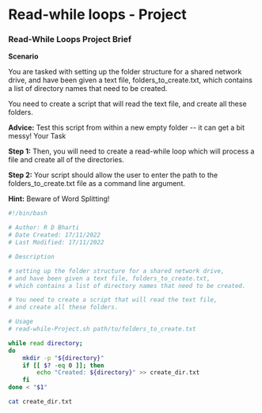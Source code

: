 # Read-while loops - Project

### Read-While Loops Project Brief

**Scenario**

You are tasked with setting up the folder structure for a shared network drive, and have been given a text file, folders_to_create.txt, which contains a list of directory names that need to be created.

You need to create a script that will read the text file, and create all these folders.

**Advice:** Test this script from within a new empty folder -- it can get a bit messy!
Your Task

**Step 1:** Then, you will need to create a read-while loop which will process a file and create all of the directories.

**Step 2:** Your script should allow the user to enter the path to the folders_to_create.txt file as a command line argument.

**Hint:** Beware of Word Splitting!

```bash
#!/bin/bash

# Author: R D Bharti
# Date Created: 17/11/2022
# Last Modified: 17/11/2022

# Description

# setting up the folder structure for a shared network drive, 
# and have been given a text file, folders_to_create.txt, 
# which contains a list of directory names that need to be created.

# You need to create a script that will read the text file, 
# and create all these folders.

# Usage
# read-while-Project.sh path/to/folders_to_create.txt

while read directory;
do
    mkdir -p "${directory}"
    if [[ $? -eq 0 ]]; then
        echo "Created: ${directory}" >> create_dir.txt
    fi
done < "$1"

cat create_dir.txt
```